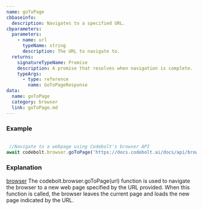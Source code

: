 ```yaml
---
name: goToPage
cbbaseinfo:
  description: Navigates to a specified URL.
cbparameters:
  parameters:
    - name: url
      typeName: string
      description: The URL to navigate to.
  returns:
    signatureTypeName: Promise
    description: A promise that resolves when navigation is complete.
    typeArgs:
      - type: reference
        name: GoToPageResponse
data:
  name: goToPage
  category: browser
  link: goToPage.md
---
```

<CBBaseInfo/> 
 <CBParameters/>

### Example

```js

 //Navigate to a webpage using Codebolt's browser API
await codebolt.browser.goToPage('https://docs.codebolt.ai/docs/api/browser/goToPage/')


```

### Explanation

[browser](../../concepts/browser)  The codebolt.browser.goToPage(url) function is used to navigate the browser to a new web page specified by the URL provided. When this function is called, the browser leaves the current page and loads the new page indicated by the URL.




